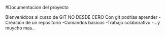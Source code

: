 #Documentacion del proyecto 

Bienvenidoos al curso de GIT NO DESDE CERO
Con git podrias aprender
-Creacion de un repositorio
-Comandos basicos
-Trabajo colaborativo 
-...y muycho mas..
